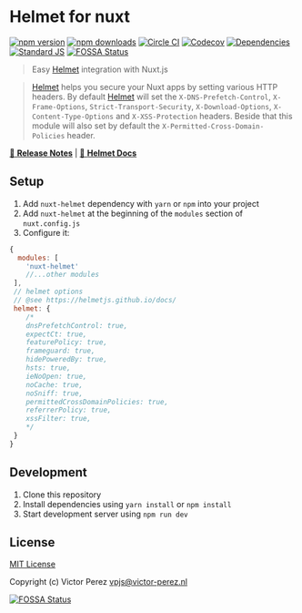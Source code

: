 # Helmet for nuxt

[![npm version][npm-version-src]][npm-version-href]
[![npm downloads][npm-downloads-src]][npm-downloads-href]
[![Circle CI][circle-ci-src]][circle-ci-href]
[![Codecov][codecov-src]][codecov-href]
[![Dependencies][david-dm-src]][david-dm-href]
[![Standard JS][standard-js-src]][standard-js-href]
[![FOSSA Status](https://app.fossa.io/api/projects/git%2Bgithub.com%2Fvictor-perez%2Fnuxt-helmet.svg?type=shield)](https://app.fossa.io/projects/git%2Bgithub.com%2Fvictor-perez%2Fnuxt-helmet?ref=badge_shield)

> Easy [Helmet](https://helmetjs.github.io/) integration with Nuxt.js

> [Helmet](https://helmetjs.github.io/) helps you secure your Nuxt apps by setting various HTTP headers. By default [Helmet](https://helmetjs.github.io/) will set the
`X-DNS-Prefetch-Control`, `X-Frame-Options`, `Strict-Transport-Security`, `X-Download-Options`, `X-Content-Type-Options` and `X-XSS-Protection` headers. Beside that this module will also set by default the `X-Permitted-Cross-Domain-Policies` header. 

[📖 **Release Notes**](./CHANGELOG.md) | [📖 **Helmet Docs**](https://helmetjs.github.io/docs/)

## Setup

1. Add `nuxt-helmet` dependency with `yarn` or `npm` into your project
2. Add `nuxt-helmet` at the beginning of the  `modules` section of `nuxt.config.js`
3. Configure it:

```js
{
  modules: [
    'nuxt-helmet'
    //...other modules
 ],
 // helmet options
 // @see https://helmetjs.github.io/docs/
 helmet: {
    /*
    dnsPrefetchControl: true,
    expectCt: true,
    featurePolicy: true,
    frameguard: true,
    hidePoweredBy: true,
    hsts: true,
    ieNoOpen: true,
    noCache: true,
    noSniff: true,
    permittedCrossDomainPolicies: true,
    referrerPolicy: true,
    xssFilter: true,
    */
 }
}
```

## Development

1. Clone this repository
2. Install dependencies using `yarn install` or `npm install`
3. Start development server using `npm run dev`

## License

[MIT License](./LICENSE)

Copyright (c) Victor Perez <vpjs@victor-perez.nl>

<!-- Badges -->
[npm-downloads-src]: https://img.shields.io/npm/dt/nuxt-helmet.svg?style=flat-square
[npm-downloads-href]: https://npmjs.com/package/nuxt-helmet

[npm-version-src]: https://img.shields.io/npm/v/nuxt-helmet/latest.svg?style=flat-square
[npm-version-href]: https://npmjs.com/package/nuxt-helmet

[circle-ci-src]: https://img.shields.io/circleci/project/github/victor-perez/nuxt-helmet.svg?style=flat-square
[circle-ci-href]: https://circleci.com/gh/victor-perez/nuxt-helmet

[codecov-src]: https://img.shields.io/codecov/c/github/victor-perez/nuxt-helmet.svg?style=flat-square
[codecov-href]: https://codecov.io/gh/victor-perez/nuxt-helmet

[david-dm-src]: https://david-dm.org/victor-perez/nuxt-helmet/status.svg?style=flat-square
[david-dm-href]: https://david-dm.org/victor-perez/nuxt-helmet

[standard-js-src]: https://img.shields.io/badge/code_style-standard-brightgreen.svg?style=flat-square
[standard-js-href]: https://standardjs.com


[![FOSSA Status](https://app.fossa.io/api/projects/git%2Bgithub.com%2Fvictor-perez%2Fnuxt-helmet.svg?type=large)](https://app.fossa.io/projects/git%2Bgithub.com%2Fvictor-perez%2Fnuxt-helmet?ref=badge_large)